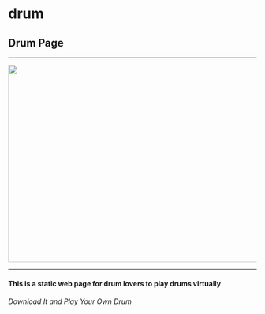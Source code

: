 # drum
## Drum Page
<hr>
<img src="https://images.unsplash.com/photo-1524230659092-07f99a75c013?ixid=MXwxMjA3fDB8MHxzZWFyY2h8Mnx8ZHJ1bXxlbnwwfHwwfA%3D%3D&ixlib=rb-1.2.1&w=1000&q=80" height="400" width="600">
<hr>
<h4>This is a static web page for drum lovers to play drums virtually</h4>
<h6>Download It and Play Your Own Drum</h6>
